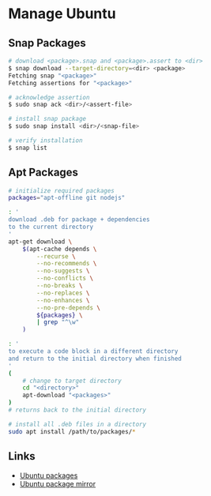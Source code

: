 # Manage Ubuntu

## Snap Packages

```bash
# download <package>.snap and <package>.assert to <dir>
$ snap download --target-directory=<dir> <package>
Fetching snap "<package>"
Fetching assertions for "<package>"

# acknowledge assertion
$ sudo snap ack <dir>/<assert-file>

# install snap package
$ sudo snap install <dir>/<snap-file>

# verify installation
$ snap list
```

## Apt Packages

```bash
# initialize required packages
packages="apt-offline git nodejs"

: '
download .deb for package + dependencies
to the current directory
'
apt-get download \
    $(apt-cache depends \
        --recurse \
        --no-recommends \
        --no-suggests \
        --no-conflicts \
        --no-breaks \
        --no-replaces \
        --no-enhances \
        --no-pre-depends \
        ${packages} \
        | grep "^\w"
    )

: '
to execute a code block in a different directory
and return to the initial directory when finished
'
(
    # change to target directory
    cd "<directory>"
    apt-download "<packages>"
)
# returns back to the initial directory

# install all .deb files in a directory
sudo apt install /path/to/packages/*
```

## Links

* [Ubuntu packages](https://packages.ubuntu.com/)
* [Ubuntu package mirror](https://mirrors.edge.kernel.org/ubuntu/pool/)